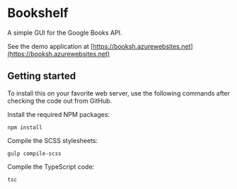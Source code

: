# Bookshelf

A simple GUI for the Google Books API.

See the demo application at [https://booksh.azurewebsites.net](https://booksh.azurewebsites.net)

## Getting started

To install this on your favorite web server, use the following commands after checking the code out from GitHub.

Install the required NPM packages:

    npm install

Compile the SCSS stylesheets:

    gulp compile-scss

Compile the TypeScript code:

    tsc